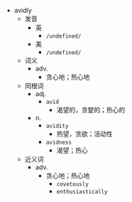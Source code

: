 - avidly
  - 发音
    - 英
      - `/undefined/`
    - 美
      - `/undefined/`
  - 词义
    - adv.
      - 贪心地；热心地
  - 同根词
    - adj.
      - `avid`
        - 渴望的，贪婪的；热心的
    - n.
      - `avidity`
        - 热望，贪欲；活动性
      - `avidness`
        - 渴望；热心
  - 近义词
    - adv.
      - 贪心地；热心地
        - `covetously`
        - `enthusiastically`
